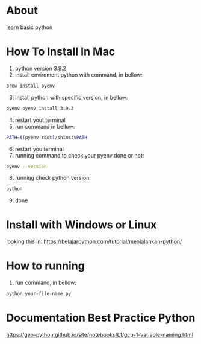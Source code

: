 # About
learn basic python

# How To Install In Mac
1. python version 3.9.2
2. install enviroment python with command, in bellow:
```bash
brew install pyenv
```
3. install python with specific version, in bellow:
```bash
pyenv pyenv install 3.9.2
```
4. restart yout terminal
5. run command in bellow:
```bash
PATH=$(pyenv root)/shims:$PATH
```
6. restart you terminal
7. running command to check your pyenv done or not:
```bash
pyenv --version
```
8. running check python version:
```bash
python
```
9. done

# Install with Windows or Linux
looking this in: https://belajarpython.com/tutorial/menjalankan-python/

# How to running
1. run command, in bellow:
```bash
python your-file-name.py
```

# Documentation Best Practice Python
https://geo-python.github.io/site/notebooks/L1/gcp-1-variable-naming.html